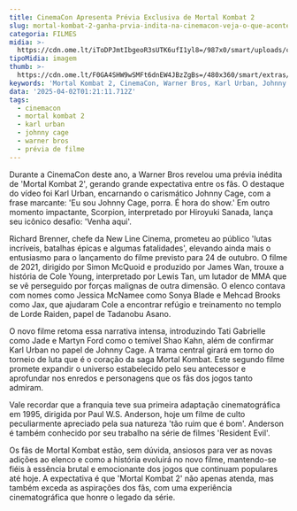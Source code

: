 ```yaml
---
title: CinemaCon Apresenta Prévia Exclusiva de Mortal Kombat 2
slug: mortal-kombat-2-ganha-prvia-indita-na-cinemacon-veja-o-que-acontece
categoria: FILMES
midia: >-
  https://cdn.ome.lt/iToDPJmtIbgeoR3sUTK6ufI1yl8=/987x0/smart/uploads/conteudo/fotos/Design_sem_nome_14_y5B64kt.png
tipoMidia: imagem
thumb: >-
  https://cdn.ome.lt/F0GA4SHW9wSMFt6dnEW4JBzZgBs=/480x360/smart/extras/conteudos/omelete_THUMB_-_2025-03-17T121505.762_XPgHRpi.png
keywords: 'Mortal Kombat 2, CinemaCon, Warner Bros, Karl Urban, Johnny Cage'
data: '2025-04-02T01:21:11.712Z'
tags:
  - cinemacon
  - mortal kombat 2
  - karl urban
  - johnny cage
  - warner bros
  - prévia de filme
---
```


Durante a CinemaCon deste ano, a Warner Bros revelou uma prévia inédita de 'Mortal Kombat 2', gerando grande expectativa entre os fãs. O destaque do vídeo foi Karl Urban, encarnando o carismático Johnny Cage, com a frase marcante: 'Eu sou Johnny Cage, porra. É hora do show.' Em outro momento impactante, Scorpion, interpretado por Hiroyuki Sanada, lança seu icônico desafio: 'Venha aqui'.

Richard Brenner, chefe da New Line Cinema, prometeu ao público 'lutas incríveis, batalhas épicas e algumas fatalidades', elevando ainda mais o entusiasmo para o lançamento do filme previsto para 24 de outubro. O filme de 2021, dirigido por Simon McQuoid e produzido por James Wan, trouxe a história de Cole Young, interpretado por Lewis Tan, um lutador de MMA que se vê perseguido por forças malignas de outra dimensão. O elenco contava com nomes como Jessica McNamee como Sonya Blade e Mehcad Brooks como Jax, que ajudaram Cole a encontrar refúgio e treinamento no templo de Lorde Raiden, papel de Tadanobu Asano.

O novo filme retoma essa narrativa intensa, introduzindo Tati Gabrielle como Jade e Martyn Ford como o temível Shao Kahn, além de confirmar Karl Urban no papel de Johnny Cage. A trama central girará em torno do torneio de luta que é o coração da saga Mortal Kombat. Este segundo filme promete expandir o universo estabelecido pelo seu antecessor e aprofundar nos enredos e personagens que os fãs dos jogos tanto admiram.

Vale recordar que a franquia teve sua primeira adaptação cinematográfica em 1995, dirigida por Paul W.S. Anderson, hoje um filme de culto peculiarmente apreciado pela sua natureza 'tão ruim que é bom'. Anderson é também conhecido por seu trabalho na série de filmes 'Resident Evil'.

Os fãs de Mortal Kombat estão, sem dúvida, ansiosos para ver as novas adições ao elenco e como a história evoluirá no novo filme, mantendo-se fiéis à essência brutal e emocionante dos jogos que continuam populares até hoje. A expectativa é que 'Mortal Kombat 2' não apenas atenda, mas também exceda as aspirações dos fãs, com uma experiência cinematográfica que honre o legado da série.
